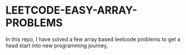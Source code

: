 # LEETCODE-EASY-ARRAY-PROBLEMS
In this repo, I have solved a few array based leetcode problems to get a head start into new programming journey,
